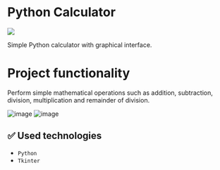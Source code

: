 # Python Calculator

 <p align="left">
    <img src="https://img.shields.io/badge/Status-Completed-brightgreen?style=for-the-badge"/>
</p>
Simple Python calculator with graphical interface.

# Project functionality

Perform simple mathematical operations such as addition, subtraction, division, multiplication and remainder of division.

![image](https://github.com/user-attachments/assets/5d02ead5-7113-4de6-b3d4-49ce2219a5b1) ![image](https://github.com/user-attachments/assets/a3021f94-5409-40cc-81b6-77adf5926d09)

## :white_check_mark: Used technologies 
* `Python`
* `Tkinter`

